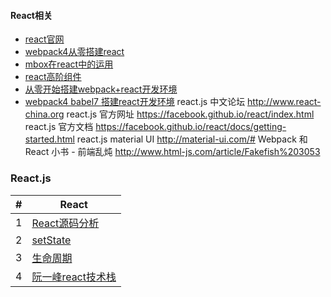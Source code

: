 <h4>React相关</h4>

* [react官网](https://facebook.github.io/react/)
* [webpack4从零搭建react](https://juejin.im/post/5af17cd5518825670d731065)
* [mbox在react中的运用](https://blog.csdn.net/u012125579/article/details/69400169)
* [react高阶组件](https://segmentfault.com/a/1190000010845410)
* [从零开始搭建webpack+react开发环境](https://juejin.im/post/5af17cd5518825670d731065)
* [webpack4 babel7 搭建react开发环境](https://imweb.io/topic/5b8699a96a0f1b02454de3c0)
react.js 中文论坛	http://www.react-china.org
react.js 官方网址	https://facebook.github.io/react/index.html
react.js 官方文档	https://facebook.github.io/react/docs/getting-started.html
react.js material UI	http://material-ui.com/#
Webpack 和 React 小书 - 前端乱炖	http://www.html-js.com/article/Fakefish%203053


### React.js
|#|React|
|---|----|
|1|[React源码分析](https://blog.csdn.net/cengjingcanghai123/article/details/48480473) |
|2|[setState](https://blog.csdn.net/MichelleZhai/article/details/80098211)|
|3|[生命周期](https://blog.csdn.net/MichelleZhai/article/details/80098075)|
|4|[阮一峰react技术栈](http://www.ruanyifeng.com/blog/2016/09/react-technology-stack.html)|